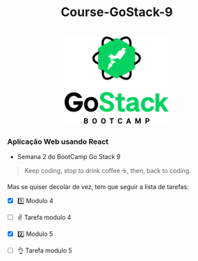 
<h1 align=center>
   Course-GoStack-9
</h1>
<h1 align="center">
    <img alt="GoStack" src="Gostack.png" width="240px" />
</h1>

### Aplicação Web usando React 

- Semana 2 do BootCamp Go Stack 9

 > Keep coding, stop to drink coffee :coffee:, then, back to coding.  

Mas se quiser decolar de vez, tem que seguir a lista de tarefas:

- [x] :one: Modulo 4
- [ ] :v: Tarefa modulo 4
- [x] :two: Modulo 5
- [ ] :ok_hand: Tarefa modulo 5 



